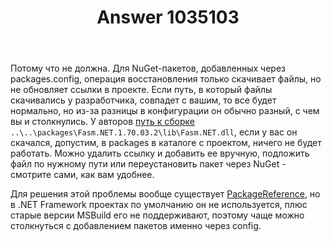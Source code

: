 ﻿---
title: "Answer 1035103"
se.owner.user_id: 240512
se.owner.display_name: "MSDN.WhiteKnight"
se.owner.link: "https://ru.stackoverflow.com/users/240512/msdn-whiteknight"
se.answer_id: 1035103
se.question_id: 1034666
se.post_type: answer
se.score: 1
se.is_accepted: True
---
<p>Потому что не должна. Для NuGet-пакетов, добавленных через packages.config, операция восстановления только скачивает файлы, но не обновляет ссылки в проекте. Если путь, в который файлы скачивались у разработчика, совпадет с вашим, то все будет нормально, но из-за разницы в конфигурации он обычно разный, с чем вы и столкнулись. У авторов <a href="https://github.com/ZenLulz/MemorySharp/blob/master/src/MemorySharp/MemorySharp.csproj#L54" rel="nofollow noreferrer">путь к сборке</a> <code>..\..\packages\Fasm.NET.1.70.03.2\lib\Fasm.NET.dll</code>, если у вас он скачался, допустим, в packages в каталоге с проектом, ничего не будет работать. Можно удалить ссылку и добавить ее вручную, подложить файл по нужному пути или переустановить пакет через NuGet - смотрите сами, как вам удобнее. </p>

<p>Для решения этой проблемы вообще существует <a href="https://docs.microsoft.com/en-us/nuget/consume-packages/package-references-in-project-files" rel="nofollow noreferrer">PackageReference</a>, но в .NET Framework проектах по умолчанию он не используется, плюс старые версии MSBuild его не поддерживают, поэтому чаще можно столкнуться с добавлением пакетов именно через config.</p>
